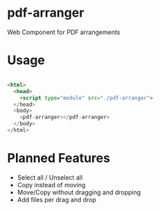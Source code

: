 # pdf-arranger

Web Component for PDF arrangements

# Usage

```html

<html>
  <head>
    <script type="module" src="./pdf-arranger">
  </head>
  <body>
    <pdf-arranger></pdf-arranger>
  </body>
</html>
```



# Planned Features

- Select all / Unselect all
- Copy instead of moving
- Move/Copy without dragging and dropping
- Add files per drag and drop
